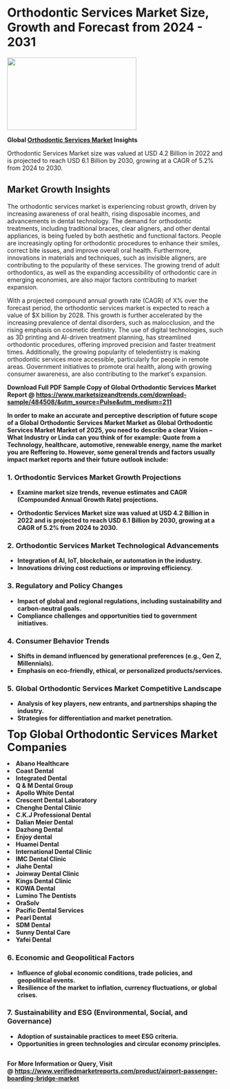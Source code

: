 <H1>Orthodontic Services Market Size, Growth and Forecast from 2024 - 2031</H1><img class="aligncenter size-medium wp-image-584254" src="https://thirdeyenews.in/wp-content/uploads/2024/09/Global-Market-Research-300x168.jpeg" alt="" width="300" height="168" /><p><strong>Global&nbsp;<a href="https://www.marketsizeandtrends.com/download-sample/484508/&amp;utm_source=Pulse&amp;utm_medium=211">Orthodontic Services Market</a> Insights</strong></p><p>Orthodontic Services Market size was valued at USD 4.2 Billion in 2022 and is projected to reach USD 6.1 Billion by 2030, growing at a CAGR of 5.2% from 2024 to 2030.</p><p><h2>Market Growth Insights</h2> <p>The orthodontic services market is experiencing robust growth, driven by increasing awareness of oral health, rising disposable incomes, and advancements in dental technology. The demand for orthodontic treatments, including traditional braces, clear aligners, and other dental appliances, is being fueled by both aesthetic and functional factors. People are increasingly opting for orthodontic procedures to enhance their smiles, correct bite issues, and improve overall oral health. Furthermore, innovations in materials and techniques, such as invisible aligners, are contributing to the popularity of these services. The growing trend of adult orthodontics, as well as the expanding accessibility of orthodontic care in emerging economies, are also major factors contributing to market expansion.</p> <p><strong></strong></p> <p>With a projected compound annual growth rate (CAGR) of X% over the forecast period, the orthodontic services market is expected to reach a value of $X billion by 2028. This growth is further accelerated by the increasing prevalence of dental disorders, such as malocclusion, and the rising emphasis on cosmetic dentistry. The use of digital technologies, such as 3D printing and AI-driven treatment planning, has streamlined orthodontic procedures, offering improved precision and faster treatment times. Additionally, the growing popularity of teledentistry is making orthodontic services more accessible, particularly for people in remote areas. Government initiatives to promote oral health, along with growing consumer awareness, are also contributing to the market's expansion.</p> <p><strong></p><p><span class=""><strong>Download Full PDF Sample Copy of Global Orthodontic Services Market Report</strong> @ <a href="https://www.marketsizeandtrends.com/download-sample/484508/&amp;utm_source=Pulse&amp;utm_medium=211" target="_blank">https://www.marketsizeandtrends.com/download-sample/484508/&amp;utm_source=Pulse&amp;utm_medium=211</a></span></p><p>In order to make an accurate and perceptive description of future scope of a Global&nbsp;Orthodontic Services Market Market as Global&nbsp;Orthodontic Services Market Market of 2025, you need to describe a clear Vision &ndash; What Industry or Linda can you think of for example: Quote from a Technology, healthcare, automotive, renewable energy, name the market you are Reffering to. However, some general trends and factors usually impact market reports and their future outlook include:</p><h3>1.&nbsp;<strong>Orthodontic Services Market Growth Projections</strong></h3><ul><li>Examine market size trends, revenue estimates and CAGR (Compounded Annual Growth Rate) projections.</li><li><p>Orthodontic Services Market size was valued at USD 4.2 Billion in 2022 and is projected to reach USD 6.1 Billion by 2030, growing at a CAGR of 5.2% from 2024 to 2030.</p></li></ul><h3>2.&nbsp;<strong>Orthodontic Services Market Technological Advancements</strong></h3><ul><li>Integration of AI, IoT, blockchain, or automation in the industry.</li><li>Innovations driving cost reductions or improving efficiency.</li></ul><h3>3.&nbsp;<strong>Regulatory and Policy Changes</strong></h3><ul><li>Impact of global and regional regulations, including sustainability and carbon-neutral goals.</li><li>Compliance challenges and opportunities tied to government initiatives.</li></ul><h3>4.&nbsp;<strong>Consumer Behavior Trends</strong></h3><ul><li>Shifts in demand influenced by generational preferences (e.g., Gen Z, Millennials).</li><li>Emphasis on eco-friendly, ethical, or personalized products/services.</li></ul><h3>5.&nbsp;<strong>Global Orthodontic Services Market Competitive Landscape</strong></h3><ul><li>Analysis of key players, new entrants, and partnerships shaping the industry.</li><li>Strategies for differentiation and market penetration.</li></ul><p data-pm-slice="1 1 []"><span style="color: inherit; font-family: inherit; font-size: 25px;">Top Global Orthodontic Services Market Companies</span></p><div class="" data-test-id=""><p><li>Abano Healthcare</li><li> Coast Dental</li><li> Integrated Dental</li><li> Q & M Dental Group</li><li> Apollo White Dental</li><li> Crescent Dental Laboratory</li><li> Chenghe Dental Clinic</li><li> C.K.J Professional Dental</li><li> Dalian Meier Dental</li><li> Dazhong Dental</li><li> Enjoy dental</li><li> Huamei Dental</li><li> International Dental Clinic</li><li> IMC Dental Clinic</li><li> Jiahe Dental</li><li> Joinway Dental Clinic</li><li> Kings Dental Clinic</li><li> KOWA Dental</li><li> Lumino The Dentists</li><li> OraSolv</li><li> Pacific Dental Services</li><li> Pearl Dental</li><li> SDM Dental</li><li> Sunny Dental Care</li><li> Yafei Dental</li></p></div><h3>6.&nbsp;<strong>Economic and Geopolitical Factors</strong></h3><ul><li>Influence of global economic conditions, trade policies, and geopolitical events.</li><li>Resilience of the market to inflation, currency fluctuations, or global crises.</li></ul><h3>7.&nbsp;<strong>Sustainability and ESG (Environmental, Social, and Governance)</strong></h3><ul><li>Adoption of sustainable practices to meet ESG criteria.</li><li>Opportunities in green technologies and circular economy principles.</li></ul><h2><strong style="font-size: 14px;">For More Information or Query, Visit @&nbsp;</strong><a style="background-color: #ffffff; font-size: 14px;" href="https://www.marketsizeandtrends.com/report/orthodontic-services-market/" target="_blank">https://www.verifiedmarketreports.com/product/airport-passenger-boarding-bridge-market</a></h2>
